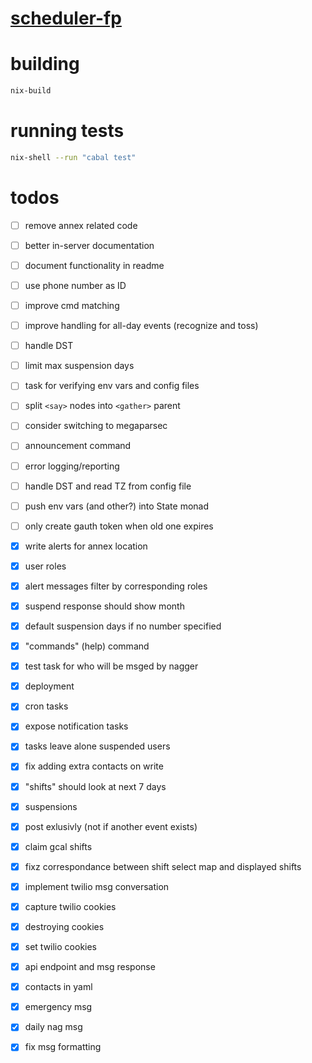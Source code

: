 # [scheduler-fp][]

# building
```sh
nix-build
```
# running tests
```sh
nix-shell --run "cabal test"
```

# todos
- [ ] remove annex related code
- [ ] better in-server documentation
- [ ] document functionality in readme
- [ ] use phone number as ID
- [ ] improve cmd matching
- [ ] improve handling for all-day events (recognize and toss)
- [ ] handle DST
- [ ] limit max suspension days
- [ ] task for verifying env vars and config files
- [ ] split `<say>` nodes into `<gather>` parent
- [ ] consider switching to megaparsec
- [ ] announcement command
- [ ] error logging/reporting
- [ ] handle DST and read TZ from config file
- [ ] push env vars (and other?) into State monad
- [ ] only create gauth token when old one expires
- [x] write alerts for annex location
- [x] user roles
- [x] alert messages filter by corresponding roles
- [x] suspend response should show month
- [x] default suspension days if no number specified
- [x] "commands" (help) command
- [x] test task for who will be msged by nagger
- [x] deployment
- [x] cron tasks
- [x] expose notification tasks
- [x] tasks leave alone suspended users
- [x] fix adding extra contacts on write
- [x] "shifts" should look at next 7 days
- [x] suspensions
- [x] post exlusivly (not if another event exists)
- [x] claim gcal shifts
- [x] fixz correspondance between shift select map and displayed shifts
- [x] implement twilio msg conversation
- [x] capture twilio cookies
- [x] destroying cookies
- [x] set twilio cookies
- [x] api endpoint and msg response
- [x] contacts in yaml
- [x] emergency msg
- [x] daily nag msg
- [x] fix msg formatting



[scheduler-fp]: https://github.com/goosetherumfoodle/scheduler-fp
